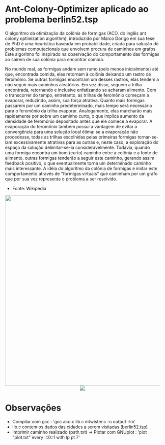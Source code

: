 # Ant-Colony-Optimizer aplicado ao problema berlin52.tsp
O algoritmo da otimização da colônia de formigas (ACO, do inglês ant colony optimization algorithm), introduzido por Marco Dorigo em sua tese de PhD é uma heurística baseada em probabilidade, criada para solução de problemas computacionais que envolvem procura de caminhos em grafos. Este algoritmo foi inspirado na observação do comportamento das formigas ao saírem de sua colônia para encontrar comida.<p>
No mundo real, as formigas andam sem rumo (pelo menos inicialmente) até que, encontrada comida, elas retornam à colônia deixando um rastro de feromônio. Se outras formigas encontram um desses rastros, elas tendem a não seguir mais caminhos aleatórios. Em vez disso, seguem a trilha encontrada, retornando e inclusive enfatizando se acharam alimento.
Com o transcorrer do tempo, entretanto, as trilhas de feromônio começam a evaporar, reduzindo, assim, sua força atrativa. Quanto mais formigas passarem por um caminho predeterminado, mais tempo será necessário para o feromônio da trilha evaporar. Analogamente, elas marcharão mais rapidamente por sobre um caminho curto, o que implica aumento da densidade de feromônio depositado antes que ele comece a evaporar. A evaporação do feromônio também possui a vantagem de evitar a convergência para uma solução local ótima: se a evaporação não procedesse, todas as trilhas escolhidas pelas primeiras formigas tornar-se-iam excessivamente atrativas para as outras e, neste caso, a exploração do espaço da solução delimitar-se-ia consideravelmente.
Todavia, quando uma formiga encontra um bom (curto) caminho entre a colônia e a fonte de alimento, outras formigas tenderão a seguir este caminho, gerando assim feedback positivo, o que eventualmente torna um determinado caminho mais interessante. A idéia do algoritmo da colônia de formigas é imitar este comportamento através de "formigas virtuais" que caminham por um grafo que por sua vez representa o problema a ser resolvido.
- Fonte: Wikipedia
<div>
  <p align="center">
    <img width=618 src=https://www.news.ucsb.edu/sites/default/files/styles/article_horizontal/public/images/2018/ants-uc-santa-barbara.jpg?itok=EcZof6Ii>
    <img src=https://assets.bwbx.io/images/users/iqjWHBFdfxIU/i13hjObZKkNM/v0/-999x-999.gif>
  </p>
</div>

# Observações
- Compilar com gcc : 'gcc aco.c lib.c mtwister.c -o output -lm'
- lib.c contem os dados das cidades a serem visitadas (berlin52.tsp)
- Imprimir caminho realizado (path.txt) -> Plotar com GNUplot : 'plot "plot.txt" every :::0::1 with lp pt 7'

